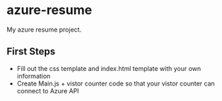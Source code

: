 # azure-resume
My azure resume project.


## First Steps
- Fill out the css template and index.html template with your own information
- Create Main.js + vistor counter code so that your vistor counter can connect to Azure API



